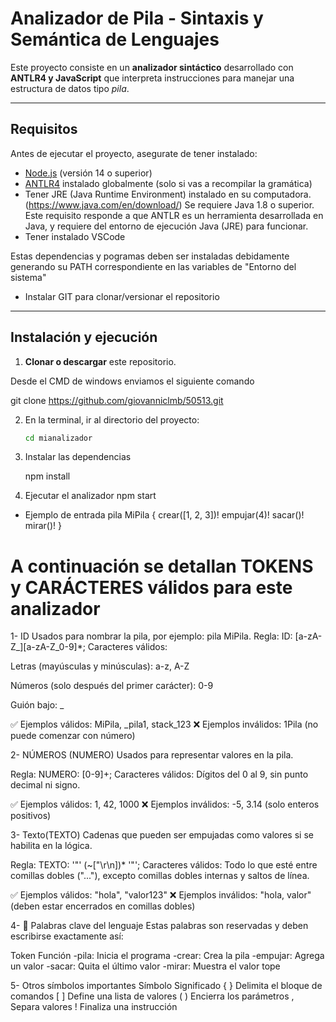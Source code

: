 # Analizador de Pila - Sintaxis y Semántica de Lenguajes

Este proyecto consiste en un **analizador sintáctico** desarrollado con **ANTLR4 y JavaScript** que interpreta instrucciones para manejar una estructura de datos tipo *pila*.

---

## Requisitos

Antes de ejecutar el proyecto, asegurate de tener instalado:

- [Node.js](https://nodejs.org/) (versión 14 o superior)
- [ANTLR4](https://www.antlr.org/) instalado globalmente (solo si vas a recompilar la gramática)
- Tener JRE (Java Runtime Environment) instalado en su computadora. (https://www.java.com/en/download/) Se requiere Java 1.8 o superior. Este requisito
responde a que ANTLR es un herramienta desarrollada en Java, y requiere del entorno de ejecución Java (JRE) para funcionar.
- Tener instalado VSCode

Estas dependencias y pogramas deben ser instaladas debidamente generando su PATH correspondiente en las variables de "Entorno del sistema"

- Instalar GIT para clonar/versionar el repositorio 

---

## Instalación y ejecución

1. **Clonar o descargar** este repositorio.

Desde el CMD  de windows enviamos el siguiente comando

   git clone https://github.com/giovanniclmb/50513.git

2. En la terminal, ir al directorio del proyecto:

   ```bash
   cd mianalizador
3. Instalar las dependencias

   npm install
4. Ejecutar el analizador
    npm start


- Ejemplo de entrada 
pila MiPila {
  crear([1, 2, 3])!
  empujar(4)!
  sacar()!
  mirar()!
}

# A continuación se detallan TOKENS y CARÁCTERES válidos para este analizador

1- ID
Usados para nombrar la pila, por ejemplo: pila MiPila.
Regla:
ID: [a-zA-Z_][a-zA-Z_0-9]*;
Caracteres válidos:

Letras (mayúsculas y minúsculas): a-z, A-Z

Números (solo después del primer carácter): 0-9

Guión bajo: _

✅ Ejemplos válidos: MiPila, _pila1, stack_123
❌ Ejemplos inválidos: 1Pila (no puede comenzar con número)

2- NÚMEROS (NUMERO)
Usados para representar valores en la pila.

Regla:
NUMERO: [0-9]+;
Caracteres válidos:
Dígitos del 0 al 9, sin punto decimal ni signo.

✅ Ejemplos válidos: 1, 42, 1000
❌ Ejemplos inválidos: -5, 3.14 (solo enteros positivos)

3- Texto(TEXTO)
Cadenas que pueden ser empujadas como valores si se habilita en la lógica.

Regla:
TEXTO: '"' (~["\r\n])* '"';
Caracteres válidos:
Todo lo que esté entre comillas dobles ("..."), excepto comillas dobles internas y saltos de línea.

✅ Ejemplos válidos: "hola", "valor123"
❌ Ejemplos inválidos: "hola, valor" (deben estar encerrados en comillas dobles)

4- 📌 Palabras clave del lenguaje
Estas palabras son reservadas y deben escribirse exactamente así:

Token	Función
-pila:	Inicia el programa
-crear:	Crea la pila
-empujar:	Agrega un valor
-sacar:	Quita el último valor
-mirar:	Muestra el valor tope

5- Otros símbolos importantes
Símbolo	Significado
{ }	Delimita el bloque de comandos
[ ]	Define una lista de valores
( )	Encierra los parámetros
,	Separa valores
!	Finaliza una instrucción

